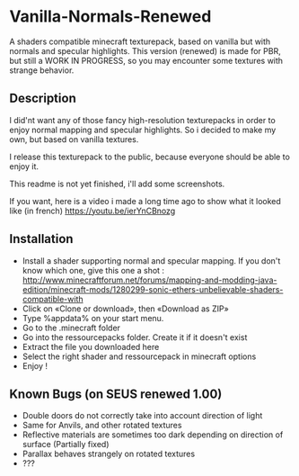 # Vanilla-Normals-Renewed
A shaders compatible minecraft texturepack, based on vanilla but with normals and specular highlights.
This version (renewed) is made for PBR, but still a WORK IN PROGRESS, so you may encounter some textures with strange behavior.

## Description

I did'nt want any of those fancy high-resolution texturepacks in order to enjoy normal mapping and specular highlights.
So i decided to make my own, but based on vanilla textures.

I release this texturepack to the public, because everyone should be able to enjoy it.

This readme is not yet finished, i'll add some screenshots.

If you want, here is a video i made a long time ago to show what it looked like (in french) https://youtu.be/ierYnCBnozg

## Installation

- Install a shader supporting normal and specular mapping. If you don't know which one, give this one a shot :
http://www.minecraftforum.net/forums/mapping-and-modding-java-edition/minecraft-mods/1280299-sonic-ethers-unbelievable-shaders-compatible-with
- Click on «Clone or download», then «Download as ZIP»
- Type %appdata% on your start menu.
- Go to the .minecraft folder
- Go into the ressourcepacks folder. Create it if it doesn't exist
- Extract the file you downloaded here
- Select the right shader and ressourcepack in minecraft options
- Enjoy !

## Known Bugs (on SEUS renewed 1.00)
- Double doors do not correctly take into account direction of light
- Same for Anvils, and other rotated textures
- Reflective materials are sometimes too dark depending on direction of surface (Partially fixed)
- Parallax behaves strangely on rotated textures
- ???

